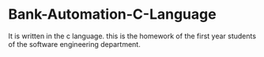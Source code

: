 # Bank-Automation-C-Language
It is written in the c language. this is the homework of the first year students of the software engineering department.
